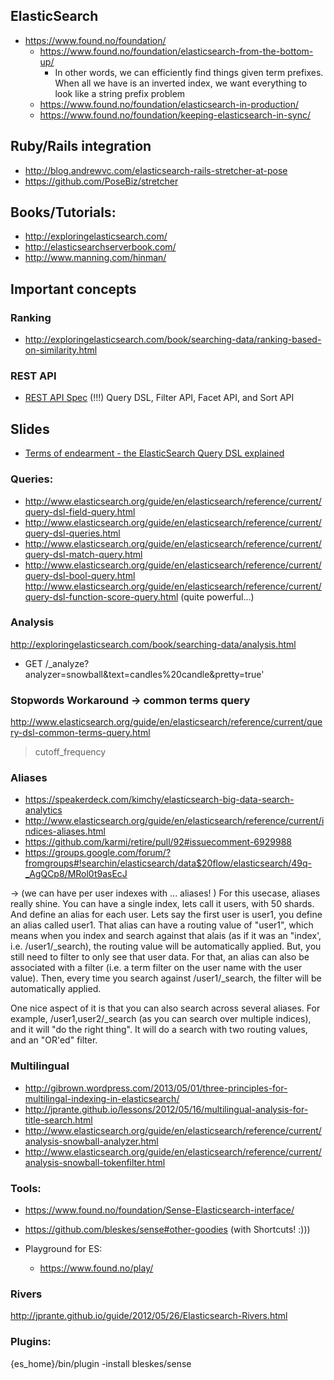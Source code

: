 ## ElasticSearch
  - https://www.found.no/foundation/
    - https://www.found.no/foundation/elasticsearch-from-the-bottom-up/
      - In other words, we can efficiently find things given term prefixes. When all we have is an inverted index, we want everything to look like a string prefix problem
    - https://www.found.no/foundation/elasticsearch-in-production/
    - https://www.found.no/foundation/keeping-elasticsearch-in-sync/

## Ruby/Rails integration
  - http://blog.andrewvc.com/elasticsearch-rails-stretcher-at-pose
  - https://github.com/PoseBiz/stretcher

## Books/Tutorials:
  - http://exploringelasticsearch.com/
  - http://elasticsearchserverbook.com/
  - http://www.manning.com/hinman/

## Important concepts

### Ranking
  - http://exploringelasticsearch.com/book/searching-data/ranking-based-on-similarity.html

### REST API
  - [REST API Spec](https://github.com/elasticsearch/elasticsearch-rest-api-spec) (!!!)
  Query DSL, Filter API, Facet API, and Sort API



## Slides
  - [Terms of endearment - the ElasticSearch Query DSL explained](http://www.slideshare.net/clintongormley/terms-of-endearment-the-elasticsearch-query-dsl-explained)

### Queries:
  - http://www.elasticsearch.org/guide/en/elasticsearch/reference/current/query-dsl-field-query.html
  - http://www.elasticsearch.org/guide/en/elasticsearch/reference/current/query-dsl-queries.html
  - http://www.elasticsearch.org/guide/en/elasticsearch/reference/current/query-dsl-match-query.html
  - http://www.elasticsearch.org/guide/en/elasticsearch/reference/current/query-dsl-bool-query.html
  http://www.elasticsearch.org/guide/en/elasticsearch/reference/current/query-dsl-function-score-query.html (quite powerful...)

### Analysis
  http://exploringelasticsearch.com/book/searching-data/analysis.html
  - GET /_analyze?analyzer=snowball&text=candles%20candle&pretty=true'


### Stopwords Workaround -> common terms query
  http://www.elasticsearch.org/guide/en/elasticsearch/reference/current/query-dsl-common-terms-query.html
  >cutoff_frequency


### Aliases
  - https://speakerdeck.com/kimchy/elasticsearch-big-data-search-analytics
  - http://www.elasticsearch.org/guide/en/elasticsearch/reference/current/indices-aliases.html
  - https://github.com/karmi/retire/pull/92#issuecomment-6929988
  - https://groups.google.com/forum/?fromgroups#!searchin/elasticsearch/data$20flow/elasticsearch/49q-_AgQCp8/MRol0t9asEcJ

  -> (we can have per user indexes with ... aliases! )
  For this usecase, aliases really shine. You can have a single index, lets call it users, with 50 shards. And define an alias for each user. Lets say the first user is user1, you define an alias called user1. That alias can have a routing value of "user1", which means when you index and search against that alais (as if it was an "index', i.e. /user1/_search), the routing value will be automatically applied. But, you still need to filter to only see that user data. For that, an alias can also be associated with a filter (i.e. a term filter on the user name with the user value). Then, every time you search against /user1/_search, the filter will be automatically applied.

  One nice aspect of it is that you can also search across several aliases. For example, /user1,user2/_search (as you can search over multiple indices), and it will "do the right thing". It will do a search with two routing values, and an "OR'ed" filter.

### Multilingual

  - http://gibrown.wordpress.com/2013/05/01/three-principles-for-multilingal-indexing-in-elasticsearch/
  - http://jprante.github.io/lessons/2012/05/16/multilingual-analysis-for-title-search.html
  - http://www.elasticsearch.org/guide/en/elasticsearch/reference/current/analysis-snowball-analyzer.html
  - http://www.elasticsearch.org/guide/en/elasticsearch/reference/current/analysis-snowball-tokenfilter.html

### Tools:
  - https://www.found.no/foundation/Sense-Elasticsearch-interface/
  - https://github.com/bleskes/sense#other-goodies (with Shortcuts! :)))

  - Playground for ES:
    - https://www.found.no/play/

### Rivers
  http://jprante.github.io/guide/2012/05/26/Elasticsearch-Rivers.html

### Plugins:
  {es_home}/bin/plugin -install bleskes/sense



<!-- PROJECTS_LIST_START -->
<!-- PROJECTS_LIST_END -->
